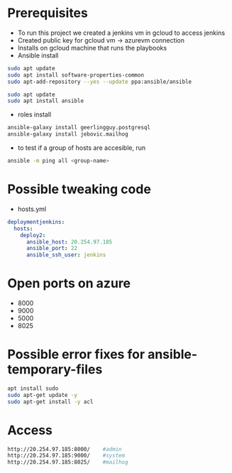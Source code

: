 # Prerequisites
* To run this project we created a jenkins vm in gcloud to access jenkins 
* Created public key for gcloud vm -> azurevm connection
* Installs on gcloud machine that runs the playbooks
* Ansible install
```bash
sudo apt update
sudo apt install software-properties-common
sudo apt-add-repository --yes --update ppa:ansible/ansible

sudo apt update
sudo apt install ansible
```
* roles install
```bash
ansible-galaxy install geerlingguy.postgresql
ansible-galaxy install jebovic.mailhog
```
* to test if a group of hosts are accesible, run
```bash
ansible -m ping all <group-name>
```
# Possible tweaking code
* hosts.yml
```yaml
deploymentjenkins:
  hosts:
    deploy2:
      ansible_host: 20.254.97.185
      ansible_port: 22
      ansible_ssh_user: jenkins  
```
# Open ports on azure
* 8000
* 9000
* 5000
* 8025

# Possible error fixes for ansible-temporary-files
```bash
apt install sudo
sudo apt-get update -y
sudo apt-get install -y acl
```

# Access
```bash
http://20.254.97.185:8000/    #admin
http://20.254.97.185:9000/    #system
http://20.254.97.185:8025/    #mailhog
```
